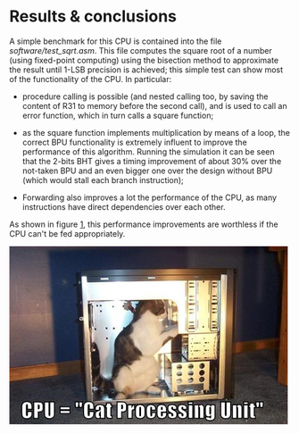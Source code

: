 # Results & conclusions #

A simple benchmark for this CPU is contained into the file *software/test_sqrt.asm*. This file computes the square root of a number (using fixed-point computing) using the bisection method to approximate the result until 1-LSB precision is achieved; this simple test can show most of the functionality of the CPU. In particular:

- procedure calling is possible (and nested calling too, by saving the content of R31 to memory before the second call), and is used to call an error function, which in turn calls a square function;

- as the square function implements multiplication by means of a loop, the correct BPU functionality is extremely influent to improve the performance of this algorithm. Running the simulation it can be seen that the 2-bits BHT gives a timing improvement of about 30% over the not-taken BPU and an even bigger one over the design without BPU (which would stall each branch instruction);

- Forwarding also improves a lot the performance of the CPU, as many instructions have direct dependencies over each other.



As shown in figure [1], this performance improvements are worthless if the CPU can't be fed appropriately.

![New frontiers for tail-recursive computing][1]

[1]: ./cat.jpg "New frontiers for tail-recursive computing"
